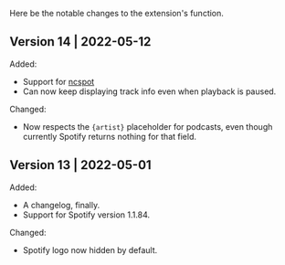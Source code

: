 Here be the notable changes to the extension's function.

## Version 14 | 2022-05-12

Added:

- Support for [ncspot](https://github.com/hrkfdn/ncspot)
- Can now keep displaying track info even when playback is paused.

Changed:

- Now respects the `{artist}` placeholder for podcasts, even though currently Spotify returns nothing for that field.

## Version 13 | 2022-05-01

Added:

- A changelog, finally.
- Support for Spotify version 1.1.84.

Changed:

- Spotify logo now hidden by default.
